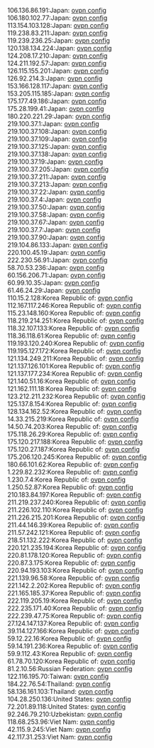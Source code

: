 106.136.86.191:Japan: [ovpn config](vpn/106_136_86_191.ovpn)  
106.180.102.77:Japan: [ovpn config](vpn/106_180_102_77.ovpn)  
113.154.103.128:Japan: [ovpn config](vpn/113_154_103_128.ovpn)  
119.238.83.211:Japan: [ovpn config](vpn/119_238_83_211.ovpn)  
119.239.236.25:Japan: [ovpn config](vpn/119_239_236_25.ovpn)  
120.138.134.224:Japan: [ovpn config](vpn/120_138_134_224.ovpn)  
124.208.17.210:Japan: [ovpn config](vpn/124_208_17_210.ovpn)  
124.211.192.57:Japan: [ovpn config](vpn/124_211_192_57.ovpn)  
126.115.155.201:Japan: [ovpn config](vpn/126_115_155_201.ovpn)  
126.92.214.3:Japan: [ovpn config](vpn/126_92_214_3.ovpn)  
153.166.128.117:Japan: [ovpn config](vpn/153_166_128_117.ovpn)  
153.205.115.185:Japan: [ovpn config](vpn/153_205_115_185.ovpn)  
175.177.49.186:Japan: [ovpn config](vpn/175_177_49_186.ovpn)  
175.28.199.41:Japan: [ovpn config](vpn/175_28_199_41.ovpn)  
180.220.221.29:Japan: [ovpn config](vpn/180_220_221_29.ovpn)  
219.100.37.1:Japan: [ovpn config](vpn/219_100_37_1.ovpn)  
219.100.37.108:Japan: [ovpn config](vpn/219_100_37_108.ovpn)  
219.100.37.109:Japan: [ovpn config](vpn/219_100_37_109.ovpn)  
219.100.37.125:Japan: [ovpn config](vpn/219_100_37_125.ovpn)  
219.100.37.138:Japan: [ovpn config](vpn/219_100_37_138.ovpn)  
219.100.37.19:Japan: [ovpn config](vpn/219_100_37_19.ovpn)  
219.100.37.205:Japan: [ovpn config](vpn/219_100_37_205.ovpn)  
219.100.37.211:Japan: [ovpn config](vpn/219_100_37_211.ovpn)  
219.100.37.213:Japan: [ovpn config](vpn/219_100_37_213.ovpn)  
219.100.37.22:Japan: [ovpn config](vpn/219_100_37_22.ovpn)  
219.100.37.4:Japan: [ovpn config](vpn/219_100_37_4.ovpn)  
219.100.37.50:Japan: [ovpn config](vpn/219_100_37_50.ovpn)  
219.100.37.58:Japan: [ovpn config](vpn/219_100_37_58.ovpn)  
219.100.37.67:Japan: [ovpn config](vpn/219_100_37_67.ovpn)  
219.100.37.7:Japan: [ovpn config](vpn/219_100_37_7.ovpn)  
219.100.37.90:Japan: [ovpn config](vpn/219_100_37_90.ovpn)  
219.104.86.133:Japan: [ovpn config](vpn/219_104_86_133.ovpn)  
220.100.45.19:Japan: [ovpn config](vpn/220_100_45_19.ovpn)  
222.230.56.91:Japan: [ovpn config](vpn/222_230_56_91.ovpn)  
58.70.53.236:Japan: [ovpn config](vpn/58_70_53_236.ovpn)  
60.156.206.71:Japan: [ovpn config](vpn/60_156_206_71.ovpn)  
60.99.10.35:Japan: [ovpn config](vpn/60_99_10_35.ovpn)  
61.46.24.29:Japan: [ovpn config](vpn/61_46_24_29.ovpn)  
110.15.2.128:Korea Republic of: [ovpn config](vpn/110_15_2_128.ovpn)  
112.167.117.246:Korea Republic of: [ovpn config](vpn/112_167_117_246.ovpn)  
115.23.148.160:Korea Republic of: [ovpn config](vpn/115_23_148_160.ovpn)  
118.219.214.251:Korea Republic of: [ovpn config](vpn/118_219_214_251.ovpn)  
118.32.107.133:Korea Republic of: [ovpn config](vpn/118_32_107_133.ovpn)  
118.36.118.61:Korea Republic of: [ovpn config](vpn/118_36_118_61.ovpn)  
119.193.120.240:Korea Republic of: [ovpn config](vpn/119_193_120_240.ovpn)  
119.195.127.172:Korea Republic of: [ovpn config](vpn/119_195_127_172.ovpn)  
121.134.249.211:Korea Republic of: [ovpn config](vpn/121_134_249_211.ovpn)  
121.137.126.101:Korea Republic of: [ovpn config](vpn/121_137_126_101.ovpn)  
121.137.177.234:Korea Republic of: [ovpn config](vpn/121_137_177_234.ovpn)  
121.140.51.16:Korea Republic of: [ovpn config](vpn/121_140_51_16.ovpn)  
121.162.111.18:Korea Republic of: [ovpn config](vpn/121_162_111_18.ovpn)  
123.212.211.232:Korea Republic of: [ovpn config](vpn/123_212_211_232.ovpn)  
125.137.8.154:Korea Republic of: [ovpn config](vpn/125_137_8_154.ovpn)  
128.134.162.52:Korea Republic of: [ovpn config](vpn/128_134_162_52.ovpn)  
14.33.215.219:Korea Republic of: [ovpn config](vpn/14_33_215_219.ovpn)  
14.50.74.203:Korea Republic of: [ovpn config](vpn/14_50_74_203.ovpn)  
175.118.26.29:Korea Republic of: [ovpn config](vpn/175_118_26_29.ovpn)  
175.120.217.188:Korea Republic of: [ovpn config](vpn/175_120_217_188.ovpn)  
175.120.27.187:Korea Republic of: [ovpn config](vpn/175_120_27_187.ovpn)  
175.206.120.245:Korea Republic of: [ovpn config](vpn/175_206_120_245.ovpn)  
180.66.101.62:Korea Republic of: [ovpn config](vpn/180_66_101_62.ovpn)  
1.229.82.232:Korea Republic of: [ovpn config](vpn/1_229_82_232.ovpn)  
1.230.7.4:Korea Republic of: [ovpn config](vpn/1_230_7_4.ovpn)  
1.250.52.87:Korea Republic of: [ovpn config](vpn/1_250_52_87.ovpn)  
210.183.84.197:Korea Republic of: [ovpn config](vpn/210_183_84_197.ovpn)  
211.219.237.240:Korea Republic of: [ovpn config](vpn/211_219_237_240.ovpn)  
211.226.102.110:Korea Republic of: [ovpn config](vpn/211_226_102_110.ovpn)  
211.226.215.201:Korea Republic of: [ovpn config](vpn/211_226_215_201.ovpn)  
211.44.146.39:Korea Republic of: [ovpn config](vpn/211_44_146_39.ovpn)  
211.57.242.121:Korea Republic of: [ovpn config](vpn/211_57_242_121.ovpn)  
218.51.132.222:Korea Republic of: [ovpn config](vpn/218_51_132_222.ovpn)  
220.121.235.194:Korea Republic of: [ovpn config](vpn/220_121_235_194.ovpn)  
220.81.178.120:Korea Republic of: [ovpn config](vpn/220_81_178_120.ovpn)  
220.87.3.175:Korea Republic of: [ovpn config](vpn/220_87_3_175.ovpn)  
220.94.193.103:Korea Republic of: [ovpn config](vpn/220_94_193_103.ovpn)  
221.139.96.58:Korea Republic of: [ovpn config](vpn/221_139_96_58.ovpn)  
221.142.2.202:Korea Republic of: [ovpn config](vpn/221_142_2_202.ovpn)  
221.165.185.37:Korea Republic of: [ovpn config](vpn/221_165_185_37.ovpn)  
222.119.205.19:Korea Republic of: [ovpn config](vpn/222_119_205_19.ovpn)  
222.235.171.40:Korea Republic of: [ovpn config](vpn/222_235_171_40.ovpn)  
222.239.47.75:Korea Republic of: [ovpn config](vpn/222_239_47_75.ovpn)  
27.124.147.137:Korea Republic of: [ovpn config](vpn/27_124_147_137.ovpn)  
39.114.127.166:Korea Republic of: [ovpn config](vpn/39_114_127_166.ovpn)  
59.12.22.16:Korea Republic of: [ovpn config](vpn/59_12_22_16.ovpn)  
59.14.191.236:Korea Republic of: [ovpn config](vpn/59_14_191_236.ovpn)  
59.9.112.43:Korea Republic of: [ovpn config](vpn/59_9_112_43.ovpn)  
61.78.70.120:Korea Republic of: [ovpn config](vpn/61_78_70_120.ovpn)  
81.2.10.56:Russian Federation: [ovpn config](vpn/81_2_10_56.ovpn)  
122.116.195.70:Taiwan: [ovpn config](vpn/122_116_195_70.ovpn)  
184.22.76.54:Thailand: [ovpn config](vpn/184_22_76_54.ovpn)  
58.136.161.103:Thailand: [ovpn config](vpn/58_136_161_103.ovpn)  
104.28.250.136:United States: [ovpn config](vpn/104_28_250_136.ovpn)  
72.201.89.118:United States: [ovpn config](vpn/72_201_89_118.ovpn)  
92.246.79.210:Uzbekistan: [ovpn config](vpn/92_246_79_210.ovpn)  
118.68.253.96:Viet Nam: [ovpn config](vpn/118_68_253_96.ovpn)  
42.115.9.245:Viet Nam: [ovpn config](vpn/42_115_9_245.ovpn)  
42.117.31.253:Viet Nam: [ovpn config](vpn/42_117_31_253.ovpn)  
